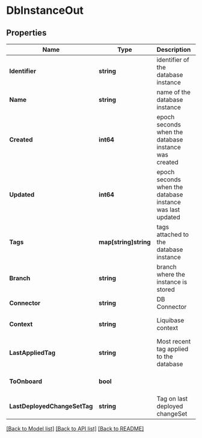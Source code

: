 # DbInstanceOut

## Properties
Name | Type | Description | Notes
------------ | ------------- | ------------- | -------------
**Identifier** | **string** | identifier of the database instance | [default to null]
**Name** | **string** | name of the database instance | [default to null]
**Created** | **int64** | epoch seconds when the database instance was created | [default to null]
**Updated** | **int64** | epoch seconds when the database instance was last updated | [optional] [default to null]
**Tags** | **map[string]string** | tags attached to the database instance | [optional] [default to null]
**Branch** | **string** | branch where the instance is stored | [optional] [default to null]
**Connector** | **string** | DB Connector | [default to null]
**Context** | **string** | Liquibase context | [optional] [default to null]
**LastAppliedTag** | **string** | Most recent tag applied to the database | [optional] [default to null]
**ToOnboard** | **bool** |  | [optional] [default to null]
**LastDeployedChangeSetTag** | **string** | Tag on last deployed changeSet | [default to null]

[[Back to Model list]](../README.md#documentation-for-models) [[Back to API list]](../README.md#documentation-for-api-endpoints) [[Back to README]](../README.md)

